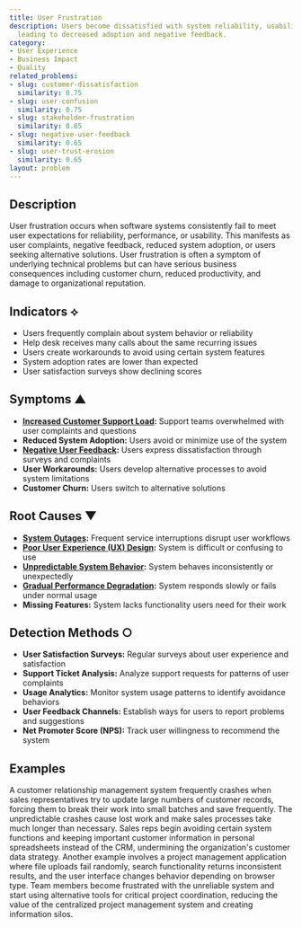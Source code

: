 ```yaml
---
title: User Frustration
description: Users become dissatisfied with system reliability, usability, or performance,
  leading to decreased adoption and negative feedback.
category:
- User Experience
- Business Impact
- Quality
related_problems:
- slug: customer-dissatisfaction
  similarity: 0.75
- slug: user-confusion
  similarity: 0.75
- slug: stakeholder-frustration
  similarity: 0.65
- slug: negative-user-feedback
  similarity: 0.65
- slug: user-trust-erosion
  similarity: 0.65
layout: problem
---
```


## Description

User frustration occurs when software systems consistently fail to meet user expectations for reliability, performance, or usability. This manifests as user complaints, negative feedback, reduced system adoption, or users seeking alternative solutions. User frustration is often a symptom of underlying technical problems but can have serious business consequences including customer churn, reduced productivity, and damage to organizational reputation.

## Indicators ⟡

- Users frequently complain about system behavior or reliability
- Help desk receives many calls about the same recurring issues
- Users create workarounds to avoid using certain system features
- System adoption rates are lower than expected
- User satisfaction surveys show declining scores

## Symptoms ▲

- **[Increased Customer Support Load](increased-customer-support-load.md):** Support teams overwhelmed with user complaints and questions
- **Reduced System Adoption:** Users avoid or minimize use of the system
- **[Negative User Feedback](negative-user-feedback.md):** Users express dissatisfaction through surveys and complaints
- **User Workarounds:** Users develop alternative processes to avoid system limitations
- **Customer Churn:** Users switch to alternative solutions

## Root Causes ▼

- **[System Outages](system-outages.md):** Frequent service interruptions disrupt user workflows
- **[Poor User Experience (UX) Design](poor-user-experience-ux-design.md):** System is difficult or confusing to use
- **[Unpredictable System Behavior](unpredictable-system-behavior.md):** System behaves inconsistently or unexpectedly
- **[Gradual Performance Degradation](gradual-performance-degradation.md):** System responds slowly or fails under normal usage
- **Missing Features:** System lacks functionality users need for their work

## Detection Methods ○

- **User Satisfaction Surveys:** Regular surveys about user experience and satisfaction
- **Support Ticket Analysis:** Analyze support requests for patterns of user complaints
- **Usage Analytics:** Monitor system usage patterns to identify avoidance behaviors
- **User Feedback Channels:** Establish ways for users to report problems and suggestions
- **Net Promoter Score (NPS):** Track user willingness to recommend the system

## Examples

A customer relationship management system frequently crashes when sales representatives try to update large numbers of customer records, forcing them to break their work into small batches and save frequently. The unpredictable crashes cause lost work and make sales processes take much longer than necessary. Sales reps begin avoiding certain system functions and keeping important customer information in personal spreadsheets instead of the CRM, undermining the organization's customer data strategy. Another example involves a project management application where file uploads fail randomly, search functionality returns inconsistent results, and the user interface changes behavior depending on browser type. Team members become frustrated with the unreliable system and start using alternative tools for critical project coordination, reducing the value of the centralized project management system and creating information silos.